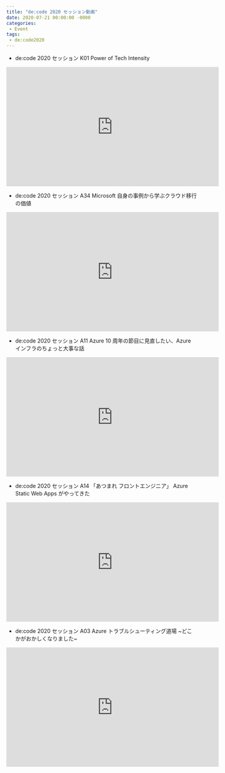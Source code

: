 ```yaml
---
title: "de:code 2020 セッション動画"
date: 2020-07-21 00:00:00 -0000
categories: 
 - Event
tags: 
 - de:code2020 
---
```


+ de:code 2020 セッション K01 Power of Tech Intensity
<iframe width="560" height="315" src="https://www.youtube.com/embed/mjm77J8qLX0" frameborder="0" allow="accelerometer; autoplay; encrypted-media; gyroscope; picture-in-picture" allowfullscreen></iframe>

+ de:code 2020 セッション A34 Microsoft 自身の事例から学ぶクラウド移行の価値
<iframe width="560" height="315" src="https://www.youtube.com/embed/f56ciIFRWL8" frameborder="0" allow="accelerometer; autoplay; encrypted-media; gyroscope; picture-in-picture" allowfullscreen></iframe>

+ de:code 2020 セッション A11 Azure 10 周年の節目に見直したい、Azure インフラのちょっと大事な話
<iframe width="560" height="315" src="https://www.youtube.com/embed/3fjoW14o-C4" frameborder="0" allow="accelerometer; autoplay; encrypted-media; gyroscope; picture-in-picture" allowfullscreen></iframe>

+ de:code 2020 セッション A14 「あつまれ フロントエンジニア」 Azure Static Web Apps がやってきた
<iframe width="560" height="315" src="https://www.youtube.com/embed/hUL44iVIiks" frameborder="0" allow="accelerometer; autoplay; encrypted-media; gyroscope; picture-in-picture" allowfullscreen></iframe>

+ de:code 2020 セッション A03 Azure トラブルシューティング道場 ~どこかがおかしくなりました~
<iframe width="560" height="315" src="https://www.youtube.com/embed/roHwK7Vs63Y" frameborder="0" allow="accelerometer; autoplay; encrypted-media; gyroscope; picture-in-picture" allowfullscreen></iframe>

